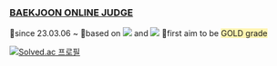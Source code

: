 ### [BAEKJOON ONLINE JUDGE](https://www.acmicpc.net/problemset)
  
  
📖since 23.03.06 ~
📃based on <img src="https://img.shields.io/badge/C++-00599C?style=flat-square&logo=C%2B%2B&logoColor=white"/> and <img src="https://img.shields.io/badge/Python-3776AB?style=flat-square&logo=Python&logoColor=white"/>
🏹first aim to be <span style="background-color:#fff5b1">GOLD grade</span>
  
  
[![Solved.ac 프로필](http://mazassumnida.wtf/api/v2/generate_badge?boj=sw31004)](https://solved.ac/sw31004)

